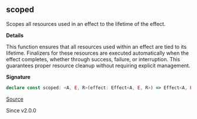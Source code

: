 ## scoped

Scopes all resources used in an effect to the lifetime of the effect.

**Details**

This function ensures that all resources used within an effect are tied to
its lifetime. Finalizers for these resources are executed automatically when
the effect completes, whether through success, failure, or interruption. This
guarantees proper resource cleanup without requiring explicit management.

**Signature**

```ts
declare const scoped: <A, E, R>(effect: Effect<A, E, R>) => Effect<A, E, Exclude<R, Scope.Scope>>
```

[Source](https://github.com/Effect-TS/effect/tree/main/packages/effect/src/Effect.ts#L5898)

Since v2.0.0